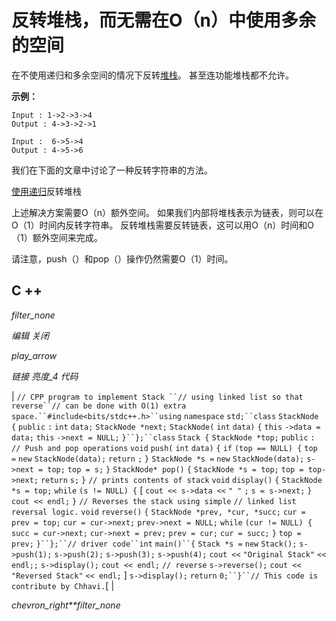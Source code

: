 # 反转堆栈，而无需在O（n）中使用多余的空间

在不使用递归和多余空间的情况下反转[堆栈](https://www.geeksforgeeks.org/stack-data-structure/)。 甚至连功能堆栈都不允许。

**示例：**

```
Input : 1->2->3->4
Output : 4->3->2->1

Input :  6->5->4
Output : 4->5->6

```

我们在下面的文章中讨论了一种反转字符串的方法。

[使用递归](https://www.geeksforgeeks.org/reverse-a-stack-using-recursion/)反转堆栈

上述解决方案需要O（n）额外空间。 如果我们内部将堆栈表示为链表，则可以在O（1）时间内反转字符串。 反转堆栈需要反转链表，这可以用O（n）时间和O（1）额外空间来完成。

请注意，push（）和pop（）操作仍然需要O（1）时间。

## C ++

*filter_none*

*编辑*
*关闭*

*play_arrow*

*链接*
*亮度_4*
*代码*

| `// CPP program to implement Stack ``// using linked list so that reverse``// can be done with O(1) extra space.``#include<bits/stdc++.h>``using` `namespace` `std;``class` `StackNode {` `public` `:` `int` `data;` `StackNode *next;` `StackNode(` `int` `data)` `{` `this` `->data = data;` `this` `->next = NULL;` `}``};``class` `Stack {` `StackNode *top;` `public` `:` `// Push and pop operations` `void` `push(` `int` `data)` `{` `if` `(top == NULL) {` `top =` `new` `StackNode(data);` `return` `;` `}` `StackNode *s =` `new` `StackNode(data);` `s->next = top;` `top = s;` `}` `StackNode* pop()`​​  `{` `StackNode *s = top;` `top = top->next;` `return` `s;` `}` `// prints contents of stack` `void` `display()` `{` `StackNode *s = top;` `while` `(s != NULL) {` [ `cout << s->data <<` `" "` `;` `s = s->next;` `}` `cout << endl;` `}` `// Reverses the stack using simple` `// linked list reversal logic.` `void` `reverse()` `{` `StackNode *prev, *cur, *succ;` `cur = prev = top;` `cur = cur->next;` `prev->next = NULL;` `while` `(cur != NULL) {` `succ = cur->next;` `cur->next = prev;` `prev = cur;` `cur = succ;` `}` `top = prev;` `}``};``// driver code``int` `main()``{` `Stack *s =` `new` `Stack();` `s->push(1);` `s->push(2);` `s->push(3);` `s->push(4);` `cout <<` `"Original Stack"` `<< endl;;` `s->display();` `cout << endl;` `// reverse` `s->reverse();` `cout <<` `"Reversed Stack"` `<< endl;` ] `s->display();` `return` `0;``}``// This code is contribute by Chhavi.`[ |

*chevron_right**filter_none*